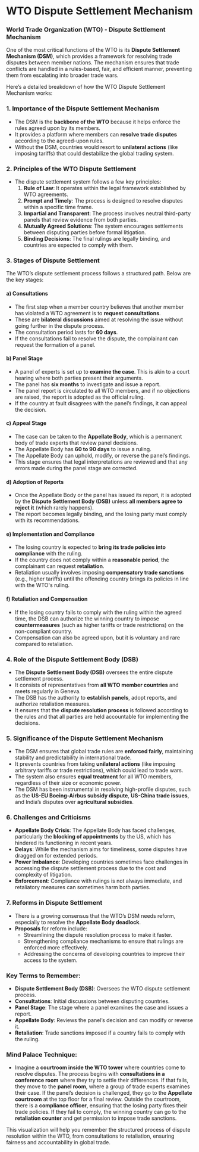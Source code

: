 # WTO Dispute Settlement Mechanism

### **World Trade Organization (WTO) - Dispute Settlement Mechanism**

One of the most critical functions of the WTO is its **Dispute Settlement Mechanism (DSM)**, which provides a framework for resolving trade disputes between member nations. The mechanism ensures that trade conflicts are handled in a rules-based, fair, and efficient manner, preventing them from escalating into broader trade wars.

Here’s a detailed breakdown of how the WTO Dispute Settlement Mechanism works:

### 1. **Importance of the Dispute Settlement Mechanism**
   - The DSM is the **backbone of the WTO** because it helps enforce the rules agreed upon by its members.
   - It provides a platform where members can **resolve trade disputes** according to the agreed-upon rules.
   - Without the DSM, countries would resort to **unilateral actions** (like imposing tariffs) that could destabilize the global trading system.

### 2. **Principles of the WTO Dispute Settlement**
   - The dispute settlement system follows a few key principles:
     1. **Rule of Law**: It operates within the legal framework established by WTO agreements.
     2. **Prompt and Timely**: The process is designed to resolve disputes within a specific time frame.
     3. **Impartial and Transparent**: The process involves neutral third-party panels that review evidence from both parties.
     4. **Mutually Agreed Solutions**: The system encourages settlements between disputing parties before formal litigation.
     5. **Binding Decisions**: The final rulings are legally binding, and countries are expected to comply with them.

### 3. **Stages of Dispute Settlement**
   The WTO’s dispute settlement process follows a structured path. Below are the key stages:

   #### a) **Consultations**
   - The first step when a member country believes that another member has violated a WTO agreement is to **request consultations**.
   - These are **bilateral discussions** aimed at resolving the issue without going further in the dispute process.
   - The consultation period lasts for **60 days**.
   - If the consultations fail to resolve the dispute, the complainant can request the formation of a panel.

   #### b) **Panel Stage**
   - A panel of experts is set up to **examine the case**. This is akin to a court hearing where both parties present their arguments.
   - The panel has **six months** to investigate and issue a report.
   - The panel report is circulated to all WTO members, and if no objections are raised, the report is adopted as the official ruling.
   - If the country at fault disagrees with the panel’s findings, it can appeal the decision.

   #### c) **Appeal Stage**
   - The case can be taken to the **Appellate Body**, which is a permanent body of trade experts that review panel decisions.
   - The Appellate Body has **60 to 90 days** to issue a ruling.
   - The Appellate Body can uphold, modify, or reverse the panel’s findings.
   - This stage ensures that legal interpretations are reviewed and that any errors made during the panel stage are corrected.

   #### d) **Adoption of Reports**
   - Once the Appellate Body or the panel has issued its report, it is adopted by the **Dispute Settlement Body (DSB)** unless **all members agree to reject it** (which rarely happens).
   - The report becomes legally binding, and the losing party must comply with its recommendations.

   #### e) **Implementation and Compliance**
   - The losing country is expected to **bring its trade policies into compliance** with the ruling.
   - If the country does not comply within a **reasonable period**, the complainant can request **retaliation**.
   - Retaliation usually involves imposing **compensatory trade sanctions** (e.g., higher tariffs) until the offending country brings its policies in line with the WTO's ruling.

   #### f) **Retaliation and Compensation**
   - If the losing country fails to comply with the ruling within the agreed time, the DSB can authorize the winning country to impose **countermeasures** (such as higher tariffs or trade restrictions) on the non-compliant country.
   - Compensation can also be agreed upon, but it is voluntary and rare compared to retaliation.

### 4. **Role of the Dispute Settlement Body (DSB)**
   - The **Dispute Settlement Body (DSB)** oversees the entire dispute settlement process.
   - It consists of representatives from **all WTO member countries** and meets regularly in Geneva.
   - The DSB has the authority to **establish panels**, adopt reports, and authorize retaliation measures.
   - It ensures that the **dispute resolution process** is followed according to the rules and that all parties are held accountable for implementing the decisions.

### 5. **Significance of the Dispute Settlement Mechanism**
   - The DSM ensures that global trade rules are **enforced fairly**, maintaining stability and predictability in international trade.
   - It prevents countries from taking **unilateral actions** (like imposing arbitrary tariffs or trade restrictions), which could lead to trade wars.
   - The system also ensures **equal treatment** for all WTO members, regardless of their size or economic power.
   - The DSM has been instrumental in resolving high-profile disputes, such as the **US-EU Boeing-Airbus subsidy dispute**, **US-China trade issues**, and India’s disputes over **agricultural subsidies**.

### 6. **Challenges and Criticisms**
   - **Appellate Body Crisis**: The Appellate Body has faced challenges, particularly the **blocking of appointments** by the US, which has hindered its functioning in recent years.
   - **Delays**: While the mechanism aims for timeliness, some disputes have dragged on for extended periods.
   - **Power Imbalance**: Developing countries sometimes face challenges in accessing the dispute settlement process due to the cost and complexity of litigation.
   - **Enforcement**: Compliance with rulings is not always immediate, and retaliatory measures can sometimes harm both parties.

### 7. **Reforms in Dispute Settlement**
   - There is a growing consensus that the WTO’s DSM needs reform, especially to resolve the **Appellate Body deadlock**.
   - **Proposals** for reform include:
     - Streamlining the dispute resolution process to make it faster.
     - Strengthening compliance mechanisms to ensure that rulings are enforced more effectively.
     - Addressing the concerns of developing countries to improve their access to the system.

### **Key Terms to Remember:**
   - **Dispute Settlement Body (DSB)**: Oversees the WTO dispute settlement process.
   - **Consultations**: Initial discussions between disputing countries.
   - **Panel Stage**: The stage where a panel examines the case and issues a report.
   - **Appellate Body**: Reviews the panel’s decision and can modify or reverse it.
   - **Retaliation**: Trade sanctions imposed if a country fails to comply with the ruling.

### **Mind Palace Technique:**
   - Imagine a **courtroom inside the WTO tower** where countries come to resolve disputes. The process begins with **consultations in a conference room** where they try to settle their differences. If that fails, they move to the **panel room**, where a group of trade experts examines their case. If the panel’s decision is challenged, they go to the **Appellate courtroom** at the top floor for a final review. Outside the courtroom, there is a **compliance officer**, ensuring that the losing party fixes their trade policies. If they fail to comply, the winning country can go to the **retaliation counter** and get permission to impose trade sanctions.

This visualization will help you remember the structured process of dispute resolution within the WTO, from consultations to retaliation, ensuring fairness and accountability in global trade.